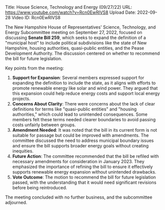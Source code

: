 Title: House Science, Technology and Energy (09/27/22)
URL: https://www.youtube.com/watch?v=Rcn0EwRlVS8
Upload Date: 2022-09-28
Video ID: Rcn0EwRlVS8

The New Hampshire House of Representatives' Science, Technology, and Energy Subcommittee meeting on September 27, 2022, focused on discussing **Senate Bill 259**, which seeks to expand the definition of a "municipal host" to include political subdivisions like the state of New Hampshire, housing authorities, quasi-public entities, and the Pease Development Authority. The discussion centered on whether to recommend the bill for future legislation.

Key points from the meeting:
1. **Support for Expansion**: Several members expressed support for expanding the definition to include the state, as it aligns with efforts to promote renewable energy like solar and wind power. They argued that this expansion could help reduce energy costs and support local energy projects.
2. **Concerns About Clarity**: There were concerns about the lack of clear definitions for terms like "quasi-public entities" and "housing authorities," which could lead to unintended consequences. Some members felt these terms needed clearer boundaries to avoid passing costs unfairly between groups.
3. **Amendment Needed**: It was noted that the bill in its current form is not suitable for passage but could be improved with amendments. The committee discussed the need to address municipal boundary issues and ensure the bill supports broader energy goals without creating inequities.
4. **Future Action**: The committee recommended that the bill be refiled with necessary amendments for consideration in January 2023. They emphasized the importance of refining the bill to ensure it effectively supports renewable energy expansion without unintended drawbacks.
5. **Vote Outcome**: The motion to recommend the bill for future legislation passed, with the understanding that it would need significant revisions before being reintroduced.

The meeting concluded with no further business, and the subcommittee adjourned.